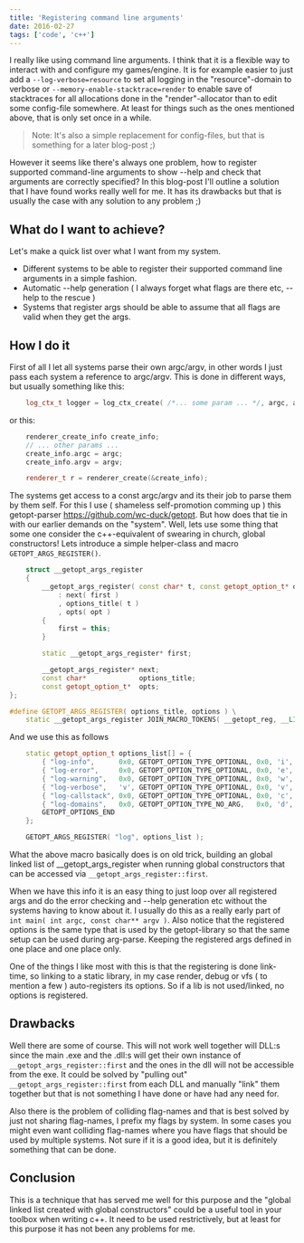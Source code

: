 ```yaml
---
title: 'Registering command line arguments'
date: 2016-02-27
tags: ['code', 'c++']
---
```


I really like using command line arguments. I think that it is a flexible way to interact with and configure my games/engine.
It is for example easier to just add a `--log-verbose=resource` to set all logging in the "resource"-domain to verbose or
`--memory-enable-stacktrace=render` to enable save of stacktraces for all allocations done in the "render"-allocator than to
edit some config-file somewhere. At least for things such as the ones mentioned above, that is only set once in a while.

> Note: It's also a simple replacement for config-files, but that is something for a later blog-post ;)

However it seems like there's always one problem, how to register supported command-line arguments to show --help and 
check that arguments are correctly specified?
In this blog-post I'll outline a solution that I have found works really well for me. It has its drawbacks but that is usually
the case with any solution to any problem ;)


What do I want to achieve?
--------------------------

Let's make a quick list over what I want from my system.

* Different systems to be able to register their supported command line arguments in a simple fashion.
* Automatic --help generation ( I always forget what flags are there etc, --help to the rescue )
* Systems that register args should be able to assume that all flags are valid when they get the args.


How I do it
-----------

First of all I let all systems parse their own argc/argv, in other words I just pass each system a reference to argc/argv.
This is done in different ways, but usually something like this:

```c++
    log_ctx_t logger = log_ctx_create( /*... some param ... */, argc, argv );
```

or this:

```c++
    renderer_create_info create_info;
    // ... other params ...
    create_info.argc = argc;
    create_info.argv = argv;

    renderer_t r = renderer_create(&create_info);
```

The systems get access to a const argc/argv and its their job to parse them by them self. For this I use ( shameless self-promotion comming up ) 
this getopt-parser https://github.com/wc-duck/getopt. But how does that tie in with our earlier demands on the "system".
Well, lets use some thing that some one consider the c++-equivalent of swearing in church, global constructors! Lets introduce
a simple helper-class and macro `GETOPT_ARGS_REGISTER()`.

```c++
    struct __getopt_args_register
    {
        __getopt_args_register( const char* t, const getopt_option_t* opt )
            : next( first )
            , options_title( t )
            , opts( opt )
        {
            first = this;
        }

        static __getopt_args_register* first;

        __getopt_args_register* next;
        const char*             options_title;
        const getopt_option_t*  opts;
};

#define GETOPT_ARGS_REGISTER( options_title, options ) \
	static __getopt_args_register JOIN_MACRO_TOKENS( __getopt_reg, __LINE__ )( options_title, options )
```

And we use this as follows

```c++
    static getopt_option_t options_list[] = {
        { "log-info",      0x0, GETOPT_OPTION_TYPE_OPTIONAL, 0x0, 'i', "set log-level info, globally if no domain is specified.",   "DOMAIN" },
        { "log-error",     0x0, GETOPT_OPTION_TYPE_OPTIONAL, 0x0, 'e', "set log-level error, globally if no domain is specified.",  "DOMAIN" },
        { "log-warning",   0x0, GETOPT_OPTION_TYPE_OPTIONAL, 0x0, 'w', "set log-level warning, globally if no domain is specified", "DOMAIN" },
        { "log-verbose",   'v', GETOPT_OPTION_TYPE_OPTIONAL, 0x0, 'v', "set log-level verbose, globally if no domain is specified", "DOMAIN" },
        { "log-callstack", 0x0, GETOPT_OPTION_TYPE_OPTIONAL, 0x0, 'c', "log callstacks together with messages, globally if no domain is specified", "DOMAIN" },
        { "log-domains",   0x0, GETOPT_OPTION_TYPE_NO_ARG,   0x0, 'd', "log all available domains as they are discovered." },
        GETOPT_OPTIONS_END
    };

    GETOPT_ARGS_REGISTER( "log", options_list );
```

What the above macro basically does is on old trick, building an global linked list of __getopt_args_register when running global constructors that 
can be accessed via `__getopt_args_register::first`.

When we have this info it is an easy thing to just loop over all registered args and do the error checking and --help generation etc without the systems
having to know about it. I usually do this as a really early part of `int main( int argc, const char** argv )`.
Also notice that the registered options is the same type that is used by the getopt-library so that the same setup can be used during arg-parse. Keeping the
registered args defined in one place and one place only.

One of the things I like most with this is that the registering is done link-time, so linking to a static library, in my case render, debug or vfs ( to 
mention a few ) auto-registers its options. So if a lib is not used/linked, no options is registered.


Drawbacks
---------

Well there are some of course. This will not work well together will DLL:s since the main .exe and the .dll:s will get their own instance of 
`__getopt_args_register::first` and the ones in the dll will not be accessible from the exe. It could  be solved by "pulling out" `__getopt_args_register::first` 
from each DLL and manually "link" them together but that is not something I have done or have had any need for.

Also there is the problem of colliding flag-names and that is best solved by just not sharing flag-names, I prefix my flags by system. In some cases you might even
want colliding flag-names where you have flags that should be used by multiple systems. Not sure if it is a good idea, but it is definitely something that can be
done.


Conclusion
----------

This is a technique that has served me well for this purpose and the "global linked list created with global constructors" could be a useful tool in your toolbox 
when writing c++. It need to be used restrictively, but at least for this purpose it has not been any problems for me.
